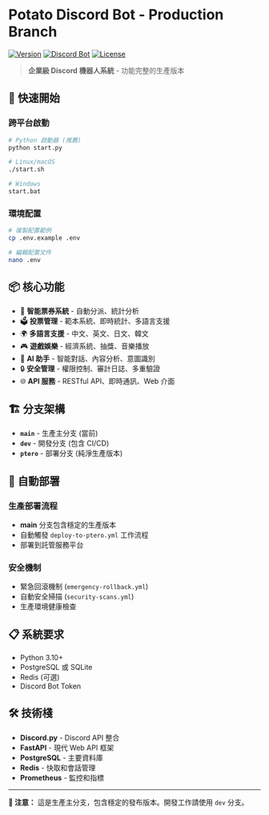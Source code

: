 # Potato Discord Bot - Production Branch

[![Version](https://img.shields.io/badge/version-2025.08.30-blue.svg)](VERSION)
[![Discord Bot](https://img.shields.io/badge/Discord-Bot-7289DA.svg)](https://discord.com)
[![License](https://img.shields.io/badge/license-MIT-green.svg)](LICENSE)

> **企業級 Discord 機器人系統** - 功能完整的生產版本

## 🚀 快速開始

### 跨平台啟動

```bash
# Python 啟動器 (推薦)
python start.py

# Linux/macOS
./start.sh

# Windows
start.bat
```

### 環境配置

```bash
# 複製配置範例
cp .env.example .env

# 編輯配置文件
nano .env
```

## 📦 核心功能

- 🎫 **智能票券系統** - 自動分派、統計分析
- 🗳️ **投票管理** - 範本系統、即時統計、多語言支援
- 🌍 **多語言支援** - 中文、英文、日文、韓文
- 🎮 **遊戲娛樂** - 經濟系統、抽獎、音樂播放
- 🤖 **AI 助手** - 智能對話、內容分析、意圖識別
- 🔒 **安全管理** - 權限控制、審計日誌、多重驗證
- 🌐 **API 服務** - RESTful API、即時通訊、Web 介面

## 🏗️ 分支架構

- **`main`** - 生產主分支 (當前)
- **`dev`** - 開發分支 (包含 CI/CD)
- **`ptero`** - 部署分支 (純淨生產版本)

## 🔄 自動部署

### 生產部署流程
- **main** 分支包含穩定的生產版本
- 自動觸發 `deploy-to-ptero.yml` 工作流程
- 部署到託管服務平台

### 安全機制
- 緊急回滾機制 (`emergency-rollback.yml`)
- 自動安全掃描 (`security-scans.yml`)
- 生產環境健康檢查

## 📋 系統要求

- Python 3.10+
- PostgreSQL 或 SQLite
- Redis (可選)
- Discord Bot Token

## 🛠️ 技術棧

- **Discord.py** - Discord API 整合
- **FastAPI** - 現代 Web API 框架
- **PostgreSQL** - 主要資料庫
- **Redis** - 快取和會話管理
- **Prometheus** - 監控和指標

---

**📝 注意：** 這是生產主分支，包含穩定的發布版本。開發工作請使用 `dev` 分支。